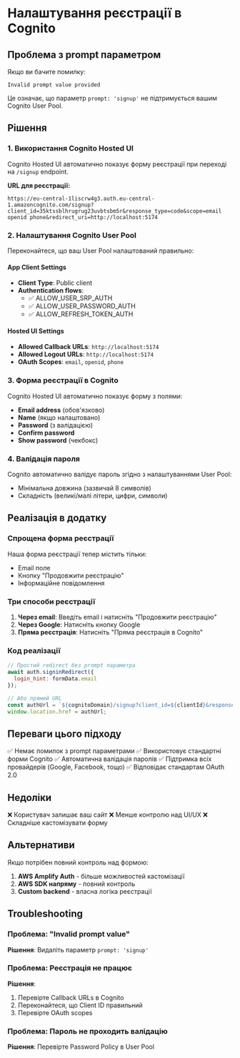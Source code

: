 # Налаштування реєстрації в Cognito

## Проблема з prompt параметром

Якщо ви бачите помилку:
```
Invalid prompt value provided
```

Це означає, що параметр `prompt: 'signup'` не підтримується вашим Cognito User Pool.

## Рішення

### 1. Використання Cognito Hosted UI

Cognito Hosted UI автоматично показує форму реєстрації при переході на `/signup` endpoint.

**URL для реєстрації:**
```
https://eu-central-1liscrw4g3.auth.eu-central-1.amazoncognito.com/signup?client_id=35ktssblhrugrug23uvbtsbm5r&response_type=code&scope=email openid phone&redirect_uri=http://localhost:5174
```

### 2. Налаштування Cognito User Pool

Переконайтеся, що ваш User Pool налаштований правильно:

#### App Client Settings
- **Client Type**: Public client
- **Authentication flows**: 
  - ✅ ALLOW_USER_SRP_AUTH
  - ✅ ALLOW_USER_PASSWORD_AUTH
  - ✅ ALLOW_REFRESH_TOKEN_AUTH

#### Hosted UI Settings
- **Allowed Callback URLs**: `http://localhost:5174`
- **Allowed Logout URLs**: `http://localhost:5174`
- **OAuth Scopes**: `email`, `openid`, `phone`

### 3. Форма реєстрації в Cognito

Cognito Hosted UI автоматично показує форму з полями:

- **Email address** (обов'язково)
- **Name** (якщо налаштовано)
- **Password** (з валідацією)
- **Confirm password**
- **Show password** (чекбокс)

### 4. Валідація пароля

Cognito автоматично валідує пароль згідно з налаштуваннями User Pool:

- Мінімальна довжина (зазвичай 8 символів)
- Складність (великі/малі літери, цифри, символи)

## Реалізація в додатку

### Спрощена форма реєстрації

Наша форма реєстрації тепер містить тільки:
- Email поле
- Кнопку "Продовжити реєстрацію"
- Інформаційне повідомлення

### Три способи реєстрації

1. **Через email**: Введіть email і натисніть "Продовжити реєстрацію"
2. **Через Google**: Натисніть кнопку Google
3. **Пряма реєстрація**: Натисніть "Пряма реєстрація в Cognito"

### Код реалізації

```javascript
// Простий redirect без prompt параметра
await auth.signinRedirect({
  login_hint: formData.email
});

// Або прямий URL
const authUrl = `${cognitoDomain}/signup?client_id=${clientId}&response_type=${responseType}&scope=${scope}&redirect_uri=${encodeURIComponent(redirectUri)}`;
window.location.href = authUrl;
```

## Переваги цього підходу

✅ Немає помилок з prompt параметрами
✅ Використовує стандартні форми Cognito
✅ Автоматична валідація паролів
✅ Підтримка всіх провайдерів (Google, Facebook, тощо)
✅ Відповідає стандартам OAuth 2.0

## Недоліки

❌ Користувач залишає ваш сайт
❌ Менше контролю над UI/UX
❌ Складніше кастомізувати форму

## Альтернативи

Якщо потрібен повний контроль над формою:

1. **AWS Amplify Auth** - більше можливостей кастомізації
2. **AWS SDK напряму** - повний контроль
3. **Custom backend** - власна логіка реєстрації

## Troubleshooting

### Проблема: "Invalid prompt value"
**Рішення**: Видаліть параметр `prompt: 'signup'`

### Проблема: Реєстрація не працює
**Рішення**: 
1. Перевірте Callback URLs в Cognito
2. Переконайтеся, що Client ID правильний
3. Перевірте OAuth scopes

### Проблема: Пароль не проходить валідацію
**Рішення**: Перевірте Password Policy в User Pool
